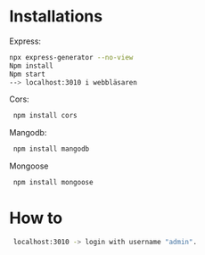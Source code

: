 
# Installations

Express: 

```bash
npx express-generator --no-view  
Npm install 
Npm start
--> localhost:3010 i webbläsaren
```

Cors: 
```bash
 npm install cors
```

Mangodb: 

```bash
 npm install mangodb 
```

Mongoose
```bash
 npm install mongoose
```

# How to

```bash
 localhost:3010 -> login with username "admin".
```
